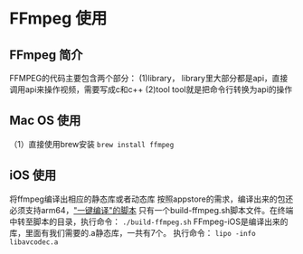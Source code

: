 # FFmpeg 使用

## FFmpeg 简介

FFMPEG的代码主要包含两个部分：
(1)library，
	library里大部分都是api，直接调用api来操作视频，需要写成c和c++
(2)tool
	tool就是把命令行转换为api的操作
	
## Mac OS 使用
（1）直接使用brew安装  `brew install ffmpeg`

## iOS 使用
[](http://www.jianshu.com/p/dfc708bbacd5)
将ffmpeg编译出相应的静态库或者动态库
按照appstore的需求，编译出来的包还必须支持arm64，["一键编译"的脚本](https://github.com/kewlbear/FFmpeg-iOS-build-script)
只有一个build-ffmpeg.sh脚本文件。在终端中转至脚本的目录，执行命令：
`./build-ffmpeg.sh`
FFmpeg-iOS是编译出来的库，里面有我们需要的.a静态库，一共有7个。
执行命令：
`lipo -info libavcodec.a`



